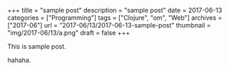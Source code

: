 +++
title = "sample post"
description = "sample post"
date = 2017-06-13
categories = ["Programming"]
tags = ["Clojure", "om", "Web"]
archives = ["2017-06"]
url = "2017-06/13/2017-06-13-sample-post"
thumbnail = "img/2017-06/13/a.png"
draft = false
+++

This is sample post.

<!--more-->

hahaha.

